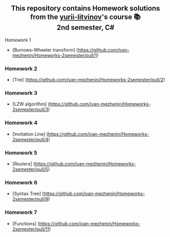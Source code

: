 <h2 align="center">
This repository contains Homework solutions from the <a href="https://github.com/yurii-litvinov" target="_blank" rel="noreferrer">yurii-litvinov</a>'s course 📚 <br/>
  2nd semester, C#
</h2

### Homework 1

* [Burrows–Wheeler transform] (https://github.com/ivan-mezhenin/Homeworks-2semester/pull/1)

### Homework 2

* [Trie] (https://github.com/ivan-mezhenin/Homeworks-2semester/pull/2)

### Homework 3

* [LZW algorithm] (https://github.com/ivan-mezhenin/Homeworks-2semester/pull/3)

### Homework 4

* [Invitation Line] (https://github.com/ivan-mezhenin/Homeworks-2semester/pull/4)

### Homework 5

* [Routers] (https://github.com/ivan-mezhenin/Homeworks-2semester/pull/5)

### Homework 6

* [Syntax Tree] (https://github.com/ivan-mezhenin/Homeworks-2semester/pull/9)

### Homework 7

* [Functions] (https://github.com/ivan-mezhenin/Homeworks-2semester/pull/11)
